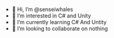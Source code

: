 - 👋 Hi, I’m @senseiwhales
- 👀 I’m interested in C# and Unity
- 🌱 I’m currently learning C# And Untity
- 💞️ I’m looking to collaborate on nothing
